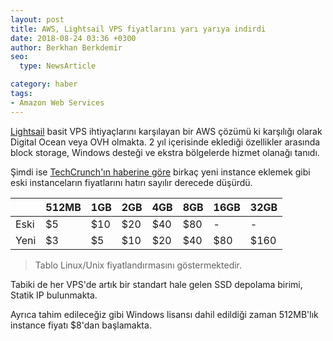 ```yaml
---
layout: post
title: AWS, Lightsail VPS fiyatlarını yarı yarıya indirdi
date: 2018-08-24 03:36 +0300
author: Berkhan Berkdemir
seo:
  type: NewsArticle

category: haber
tags:
- Amazon Web Services
---
```


[Lightsail](https://aws.amazon.com/lightsail/) basit VPS ihtiyaçlarını karşılayan bir AWS çözümü ki karşılığı olarak Digital Ocean veya OVH olmakta. 2 yıl içerisinde eklediği özellikler arasında block storage, Windows desteği ve ekstra bölgelerde hizmet olanağı tanıdı.

Şimdi ise [TechCrunch'ın haberine göre](https://techcrunch.com/2018/08/23/aws-cuts-the-price-of-most-of-its-lightsail-virtual-private-servers-in-half/) birkaç yeni instance eklemek gibi eski instanceların fiyatlarını hatırı sayılır derecede düşürdü.

|      | 512MB | 1GB | 2GB | 4GB | 8GB | 16GB | 32GB |
| ---- | ------| --- | --- | --- | --- | ---- | ---- |
| Eski | $5    | $10 | $20 | $40 | $80 | -    | -    |
| Yeni | $3    | $5  | $10 | $20 | $40 | $80  | $160 |

> Tablo Linux/Unix fiyatlandırmasını göstermektedir.

Tabiki de her VPS'de artık bir standart hale gelen SSD depolama birimi, Statik IP bulunmakta.

Ayrıca tahim edileceğiz gibi Windows lisansı dahil edildiği zaman 512MB'lık instance fiyatı $8'dan başlamakta.
